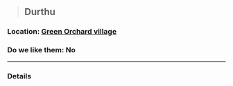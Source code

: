 >## Durthu

### Location: [Green Orchard village](../../Locations/Green%20Orchard.md)

### Do we like them: No

***

### Details

 